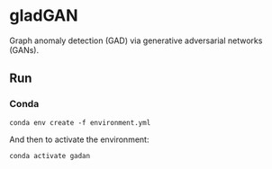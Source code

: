 # gladGAN
Graph anomaly detection (GAD) via generative adversarial networks (GANs).

## Run

### Conda

```
conda env create -f environment.yml
```
And then to activate the environment:
```
conda activate gadan
```
